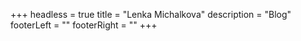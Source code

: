 +++
headless = true
title = "Lenka Michalkova"
description = "Blog"
footerLeft = ""
footerRight = "[](/tags/)"
+++
